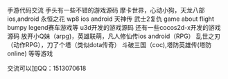 
手游代码交流 手头有一些不错的游戏源码 摩卡世界，心动小狗，天龙八部ios,android 永恒之花 wp8 ios android 天神传 武士2复仇 game about flight 
bumpy legend赛车游戏等 
u3d开发的游戏源码
还有一些cocos2d-x开发的游戏源码 放开小Q妹（arpg)，英雄联萌，凡人修仙传ios android（RPG）  乱世之刃（动作RPG），刀了个塔（类似dota传奇）
斗破三国（coc),塔防英雄传(塔防online) 等等游戏

交流可以加QQ：1513070618
